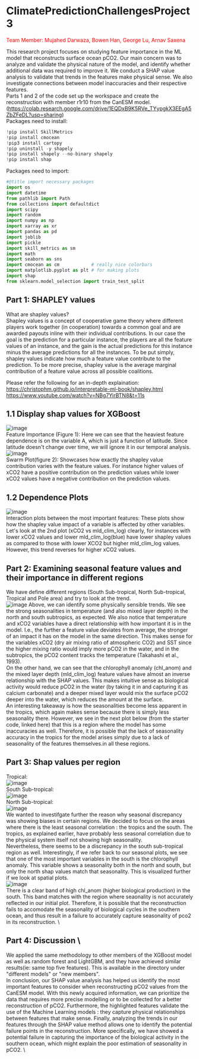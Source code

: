 # ClimatePredictionChallengesProject3
<span style="color:red">Team Member: Mujahed Darwaza, Bowen Han, George Lu, Arnav Saxena

This research project focuses on studying feature importance in the ML model that reconstructs surface ocean pCO2. Our main concern was to analyze and validate the physical nature of the model, and identify whether additional data was required to improve it. We conduct a SHAP value analysis to validate that trends in the features make physical sense. We also investigate connections between model inaccuracies and their respective features.\
Parts 1 and 2 of the code set up the workspace and create the reconstruction with member r1r10 from the CanESM model.\
(https://colab.research.google.com/drive/1EQDxB9K5RVe_TYypgkX3EEgA5ZbZFeDL?usp=sharing) \
Packages need to install:
~~~python
!pip install SkillMetrics
!pip install cmocean
!pip3 install cartopy
!pip uninstall -y shapely
!pip install shapely --no-binary shapely
!pip install shap
~~~
Packages need to import: 
~~~python
#@title import necessary packages
import os
import datetime
from pathlib import Path
from collections import defaultdict
import scipy
import random
import numpy as np
import xarray as xr
import pandas as pd
import joblib
import pickle
import skill_metrics as sm
import math
import seaborn as sns
import cmocean as cm            # really nice colorbars
import matplotlib.pyplot as plt # for making plots
import shap
from sklearn.model_selection import train_test_split
~~~
## Part 1: SHAPLEY values
What are shapley values?\
Shapley values is a concept of cooperative game theory where different players work together (in cooperation) towards a common goal and are awarded payouts inline with their individual contributions. In our case the goal is the prediction for a particular instance, the players are all the feature values of an instance, and the gain is the actual predictions for this instance minus the average predictions for all the instances.
To be put simply, shapley values indicate how much a feature value contribute to the prediction. To be more precise, shapley value is the average marginal contribution of a feature value across all possible coalitions.

Please refer the following for an in-depth explaination:
https://christophm.github.io/interpretable-ml-book/shapley.html \
https://www.youtube.com/watch?v=NBg7YirBTN8&t=11s 
## 1.1 Display shap values for XGBoost
![image](https://user-images.githubusercontent.com/59796732/169884352-30e9e456-57cc-44c6-abe6-3e8401334d32.png) \
Feature Importance (Figure 1): Here we can see that the heaviest feature dependence is on the variable A, which is just a function of latitude. Since latitude doesn't change over time, we will ignore it in our temporal analysis.\
![image](https://user-images.githubusercontent.com/59796732/169885102-e8b2ee0c-bb84-4cd4-9474-9bd452941fe5.png) \
Swarm Plot(figure 2): Showcases how exactly the shapley value contribution varies with the feature values. For instance higher values of xCO2 have a positive contribution on the prediction values while lower xCO2 values have a negative contribution on the prediction values.
## 1.2 Dependence Plots
![image](https://user-images.githubusercontent.com/59796732/169886064-712c4a70-7102-4b09-9dcd-ace206d22db7.png) \
Interaction plots between the most important features: These plots show how the shapley value impact of a variable is affected by other variables. Let's look at the 2nd plot (xCO2 vs mld_clim_log) clearly, for instances with lower xCO2 values and lower mld_clim_log(blue) have lower shapley values as compared to those with lower XCO2 but higher mld_clim_log values. However, this trend reverses for higher xCO2 values.
## Part 2: Examining seasonal feature values and their importance in different regions
We have define different regions (South Sub-tropical, North Sub-tropical, Tropical and Pole area) and try to look at the trend.\
![image](https://user-images.githubusercontent.com/59796732/169887481-98257adc-910a-40ee-a821-f840ed1182df.png)
Above, we can identify some physically sensible trends. We see the strong seasonalities in temperature (and also mixed layer depth) in the north and south subtropics, as expected. We also notice that temperature and xCO2 variables have a direct relationship with how important it is in the model. I.e., the further a feature value deviates from average, the stronger of an impact it has on the model in the same direction. This makes sense for the variables xCO2 (dry air mixing ratio of atmospheric CO2) and SST since the higher mixing ratio would imply more pCO2 in the water, and in the subtropics, the pCO2 content tracks the temperature (Takahashi et al., 1993). \
On the other hand, we can see that the chlorophyll anomaly (chl_anom) and the mixed layer depth (mld_clim_log) feature values have almost an inverse relationship with the SHAP values. This makes intuitive sense as biological activity would reduce pCO2 in the water (by taking it in and capturing it as calcium carbonate) and a deeper mixed layer would mix the surface pCO2 deeper into the water, which reduces the amount at the surface. \
An interesting takeaway is how the seasonalities become less apparent in the tropics, which again makes sense because there is simply less seasonality there. However, we see in the next plot below (from the starter code, linked here) that this is a region where the model has some inaccuracies as well. Therefore, it is possible that the lack of seasonality accuracy in the tropics for the model arises simply due to a lack of seasonality of the features themselves.in all these regions. 
## Part 3: Shap values per region 
Tropical: \
![image](https://user-images.githubusercontent.com/59796732/169888587-216ad0ae-8e65-408c-a148-97a926dca318.png) \
South Sub-tropical:\
![image](https://user-images.githubusercontent.com/59796732/169888755-450cbfb9-0765-4ceb-99a6-00b4e84abda5.png) \
North Sub-tropical:\
![image](https://user-images.githubusercontent.com/59796732/169888899-32f5a4ab-b41c-4450-8602-5768d44169b9.png) \
We wanted to investifgate further the reason why seasonal discrepancy was showing biases in certain regions. We decided to focus on the areas where there is the least seasonal correlation : the tropics and the south. The tropics, as explained earlier, have probably less seasonal correlation due to the physical system itself not showing high seasonality. \
Nevertheless, there seems to be a discrepancy in the south sub-tropical region as well. Interestingly, if we refer back to our seasonal plots, we see that one of the most important variables in the south is the chlorophyll anomaly. This variable shows a seasonality both in the north and south, but only the north shap values match that seasonality. This is visualized further if we look at spatial plots. \
![image](https://user-images.githubusercontent.com/59796732/169889091-12e20fa9-d9d1-440e-b8dc-c08350403b50.png) \
There is a clear band of high chl_anom (higher biological production) in the south. This band matches with the region where seaonality is not accurately reflected in our initial plot. Therefore, it is possible that the reconstruction fails to accomodate the seasonality of biological cycles in the southern ocean, and thus result in a failure to accurately capture seasonality of pco2 in its reconstruction. \ 
## Part 4: Discussion \
We applied the same methodology to other members of the XGBoost model as well as random forest and LightGBM, and they have achieved similar results(ie: same top five features). This is available in the directory under "different models" or "new members". \
In conclusion, our SHAP value analysis has helped us identify the most important features to consider when reconstructing pCO2 values from the CanESM model. With this newly acquired information, we can prioritize the data that requires more precise modelling or to be collected for a better reconstruction of pCO2. Furthermore, the highlighted features validate the use of the Machine Learning models : they capture physical relationships between features that make sense. Finally, analyzing the trends in our features through the SHAP value method allows one to identify the potential failure points in the reconstruction. More specifically, we have showed a potential failure in capturing the importance of the biological activity in the southern ocean, which might explain the poor estimation of seasonality in pCO2. \
